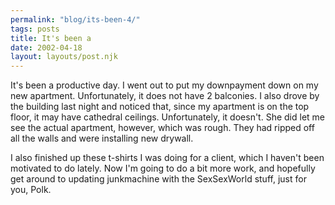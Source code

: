 ```yaml
---
permalink: "blog/its-been-4/"
tags: posts
title: It's been a
date: 2002-04-18
layout: layouts/post.njk
---
```


It's been a productive day. I went out to put my downpayment down on my new apartment. Unfortunately, it does not have 2 balconies. I also drove by the building last night and noticed that, since my apartment is on the top floor, it may have cathedral ceilings. Unfortunately, it doesn't. She did let me see the actual apartment, however, which was rough. They had ripped off all the walls and were installing new drywall. 

I also finished up these t-shirts I was doing for a client, which I haven't been motivated to do lately. Now I'm going to do a bit more work, and hopefully get around to updating junkmachine with the SexSexWorld stuff, just for you, Polk.